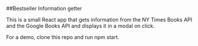 ##Bestseller Information getter

This is a small React app that gets information from the NY Times Books API and the Google Books API and displays it in a modal on click.

For a demo, clone this repo and run npm start.
